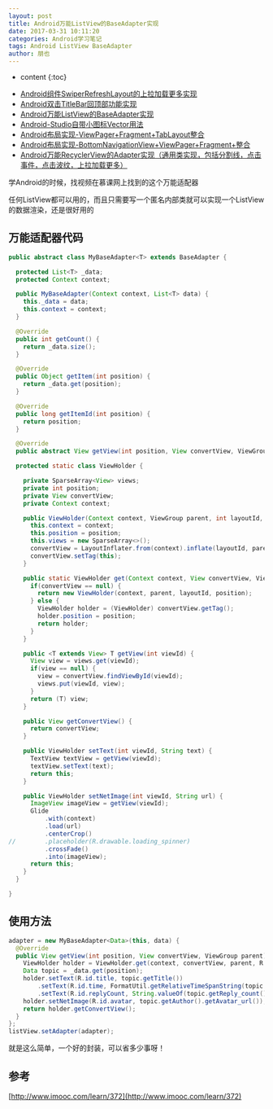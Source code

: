 ```yaml
---
layout: post
title: Android万能ListView的BaseAdapter实现
date: 2017-03-31 10:11:20
categories: Android学习笔记
tags: Android ListView BaseAdapter
author: 朋也
---
```


* content
{:toc}

- [Android组件SwiperRefreshLayout的上拉加载更多实现](https://tomoya92.github.io/2017/03/31/android-swiperrefreshlayout-loadmore/)
- [Android双击TitleBar回顶部功能实现](https://tomoya92.github.io/2017/03/31/android-doubleclick-backtotop/)
- [Android万能ListView的BaseAdapter实现](https://tomoya92.github.io/2017/03/31/android-listview-adapter/)
- [Android-Studio自带小图标Vector用法](https://tomoya92.github.io/2017/04/05/android-vector/)
- [Android布局实现-ViewPager+Fragment+TabLayout整合](https://tomoya92.github.io/2017/04/05/android-viewpager-fragment-tablayout/)
- [Android布局实现-BottomNavigationView+ViewPager+Fragment+整合](https://tomoya92.github.io/2017/04/05/android-bottomnavigationview-viewpager-fragment/)
- [Android万能RecyclerView的Adapter实现（通用类实现，包括分割线，点击事件，点击波纹，上拉加载更多）](https://tomoya92.github.io/2017/04/10/android-recyclerview-adapter/)

学Android的时候，找视频在慕课网上找到的这个万能适配器

任何ListView都可以用的，而且只需要写一个匿名内部类就可以实现一个ListView的数据渲染，还是很好用的




## 万能适配器代码

```java
public abstract class MyBaseAdapter<T> extends BaseAdapter {

  protected List<T> _data;
  protected Context context;

  public MyBaseAdapter(Context context, List<T> data) {
    this._data = data;
    this.context = context;
  }

  @Override
  public int getCount() {
    return _data.size();
  }

  @Override
  public Object getItem(int position) {
    return _data.get(position);
  }

  @Override
  public long getItemId(int position) {
    return position;
  }

  @Override
  public abstract View getView(int position, View convertView, ViewGroup parent);

  protected static class ViewHolder {

    private SparseArray<View> views;
    private int position;
    private View convertView;
    private Context context;

    public ViewHolder(Context context, ViewGroup parent, int layoutId, int position) {
      this.context = context;
      this.position = position;
      this.views = new SparseArray<>();
      convertView = LayoutInflater.from(context).inflate(layoutId, parent, false);
      convertView.setTag(this);
    }

    public static ViewHolder get(Context context, View convertView, ViewGroup parent, int layoutId, int position) {
      if(convertView == null) {
        return new ViewHolder(context, parent, layoutId, position);
      } else {
        ViewHolder holder = (ViewHolder) convertView.getTag();
        holder.position = position;
        return holder;
      }
    }

    public <T extends View> T getView(int viewId) {
      View view = views.get(viewId);
      if(view == null) {
        view = convertView.findViewById(viewId);
        views.put(viewId, view);
      }
      return (T) view;
    }

    public View getConvertView() {
      return convertView;
    }

    public ViewHolder setText(int viewId, String text) {
      TextView textView = getView(viewId);
      textView.setText(text);
      return this;
    }

    public ViewHolder setNetImage(int viewId, String url) {
      ImageView imageView = getView(viewId);
      Glide
          .with(context)
          .load(url)
          .centerCrop()
//        .placeholder(R.drawable.loading_spinner)
          .crossFade()
          .into(imageView);
      return this;
    }
  }

}
```

## 使用方法

```java
adapter = new MyBaseAdapter<Data>(this, data) {
  @Override
  public View getView(int position, View convertView, ViewGroup parent) {
    ViewHolder holder = ViewHolder.get(context, convertView, parent, R.layout.list_view_item_cnode, position);
    Data topic = _data.get(position);
    holder.setText(R.id.title, topic.getTitle())
        .setText(R.id.time, FormatUtil.getRelativeTimeSpanString(topic.getCreate_at()))
        .setText(R.id.replyCount, String.valueOf(topic.getReply_count()));
    holder.setNetImage(R.id.avatar, topic.getAuthor().getAvatar_url());
    return holder.getConvertView();
  }
};
listView.setAdapter(adapter);
```

就是这么简单，一个好的封装，可以省多少事呀！

## 参考

[http://www.imooc.com/learn/372](http://www.imooc.com/learn/372)
